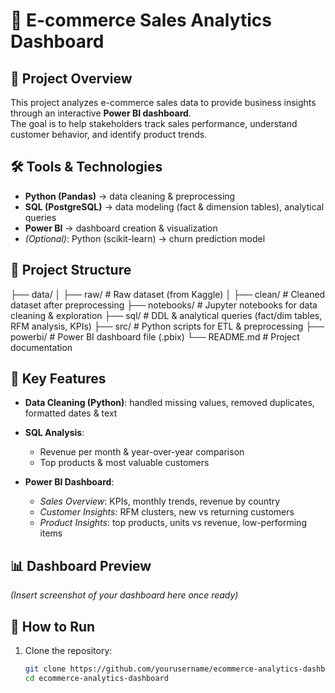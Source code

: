 # 🛒 E-commerce Sales Analytics Dashboard

## 📌 Project Overview
This project analyzes e-commerce sales data to provide business insights through an interactive **Power BI dashboard**.  
The goal is to help stakeholders track sales performance, understand customer behavior, and identify product trends.  

## 🛠️ Tools & Technologies
- **Python (Pandas)** → data cleaning & preprocessing  
- **SQL (PostgreSQL)** → data modeling (fact & dimension tables), analytical queries  
- **Power BI** → dashboard creation & visualization  
- *(Optional)*: Python (scikit-learn) → churn prediction model  

## 📂 Project Structure
├── data/
│ ├── raw/ # Raw dataset (from Kaggle)
│ ├── clean/ # Cleaned dataset after preprocessing
├── notebooks/ # Jupyter notebooks for data cleaning & exploration
├── sql/ # DDL & analytical queries (fact/dim tables, RFM analysis, KPIs)
├── src/ # Python scripts for ETL & preprocessing
├── powerbi/ # Power BI dashboard file (.pbix)
└── README.md # Project documentation


## 🔑 Key Features
- **Data Cleaning (Python)**: handled missing values, removed duplicates, formatted dates & text  
- **SQL Analysis**:
  - Revenue per month & year-over-year comparison  
  - Top products & most valuable customers  

- **Power BI Dashboard**:
  - *Sales Overview*: KPIs, monthly trends, revenue by country  
  - *Customer Insights*: RFM clusters, new vs returning customers  
  - *Product Insights*: top products, units vs revenue, low-performing items  
  

## 📊 Dashboard Preview
*(Insert screenshot of your dashboard here once ready)*

## 🚀 How to Run
1. Clone the repository:
   ```bash
   git clone https://github.com/yourusername/ecommerce-analytics-dashboard.git
   cd ecommerce-analytics-dashboard
